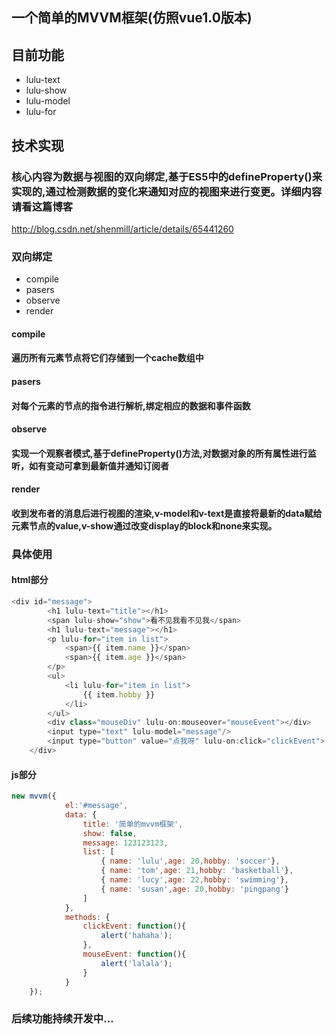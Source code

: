 ## 一个简单的MVVM框架(仿照vue1.0版本)
## 目前功能
* lulu-text
* lulu-show
* lulu-model
* lulu-for

## 技术实现
### 核心内容为数据与视图的双向绑定,基于ES5中的defineProperty()来实现的,通过检测数据的变化来通知对应的视图来进行变更。详细内容请看这篇博客
http://blog.csdn.net/shenmill/article/details/65441260

### 双向绑定

* compile 
* pasers
* observe
* render

#### compile
#### 遍历所有元素节点将它们存储到一个cache数组中

#### pasers
#### 对每个元素的节点的指令进行解析,绑定相应的数据和事件函数

#### observe
#### 实现一个观察者模式,基于defineProperty()方法,对数据对象的所有属性进行监听，如有变动可拿到最新值并通知订阅者

#### render
#### 收到发布者的消息后进行视图的渲染,v-model和v-text是直接将最新的data赋给元素节点的value,v-show通过改变display的block和none来实现。

### 具体使用
#### html部分

```javascript
<div id="message">
        <h1 lulu-text="title"></h1>
        <span lulu-show="show">看不见我看不见我</span>
        <h1 lulu-text="message"></h1>
        <p lulu-for="item in list">
            <span>{{ item.name }}</span>
            <span>{{ item.age }}</span>
        </p>    
        <ul>
            <li lulu-for="item in list">
                {{ item.hobby }}
            </li>
        </ul>
        <div class="mouseDiv" lulu-on:mouseover="mouseEvent"></div>
        <input type="text" lulu-model="message"/>
        <input type="button" value="点我呀" lulu-on:click="clickEvent">
    </div>
```

#### js部分

```javascript
new mvvm({
            el:'#message',
            data: {
                title: '简单的mvvm框架',
                show: false,
                message: 123123123,
                list: [
                    { name: 'lulu',age: 20,hobby: 'soccer'},
                    { name: 'tom',age: 21,hobby: 'basketball'},
                    { name: 'lucy',age: 22,hobby: 'swimming'},
                    { name: 'susan',age: 20,hobby: 'pingpang'}
                ]
            },
            methods: {
                clickEvent: function(){
                    alert('hahaha');
                },
                mouseEvent: function(){
                    alert('lalala');
                }
            }
    });
```

### 后续功能持续开发中...

